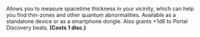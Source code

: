 Allows you to measure spacetime thickness in your vicinity, which can help you find thin-zones and other quantum abnormalities. Available as a standalone device or as a smartphone dongle. Also grants +1d6 to Portal Discovery beats. **(Costs 1 disc.)**